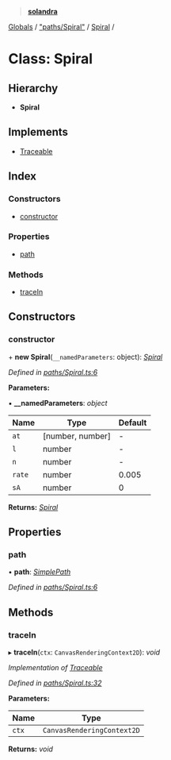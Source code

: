> **[solandra](../README.md)**

[Globals](../README.md) / ["paths/Spiral"](../modules/_paths_spiral_.md) / [Spiral](_paths_spiral_.spiral.md) /

# Class: Spiral

## Hierarchy

* **Spiral**

## Implements

* [Traceable](../interfaces/_paths_index_.traceable.md)

## Index

### Constructors

* [constructor](_paths_spiral_.spiral.md#constructor)

### Properties

* [path](_paths_spiral_.spiral.md#path)

### Methods

* [traceIn](_paths_spiral_.spiral.md#tracein)

## Constructors

###  constructor

\+ **new Spiral**(`__namedParameters`: object): *[Spiral](_paths_spiral_.spiral.md)*

*Defined in [paths/Spiral.ts:6](https://github.com/jamesporter/solandra/blob/0b8a323/src/lib/paths/Spiral.ts#L6)*

**Parameters:**

▪ **__namedParameters**: *object*

Name | Type | Default |
------ | ------ | ------ |
`at` | [number, number] | - |
`l` | number | - |
`n` | number | - |
`rate` | number | 0.005 |
`sA` | number | 0 |

**Returns:** *[Spiral](_paths_spiral_.spiral.md)*

## Properties

###  path

• **path**: *[SimplePath](_paths_simplepath_.simplepath.md)*

*Defined in [paths/Spiral.ts:6](https://github.com/jamesporter/solandra/blob/0b8a323/src/lib/paths/Spiral.ts#L6)*

## Methods

###  traceIn

▸ **traceIn**(`ctx`: `CanvasRenderingContext2D`): *void*

*Implementation of [Traceable](../interfaces/_paths_index_.traceable.md)*

*Defined in [paths/Spiral.ts:32](https://github.com/jamesporter/solandra/blob/0b8a323/src/lib/paths/Spiral.ts#L32)*

**Parameters:**

Name | Type |
------ | ------ |
`ctx` | `CanvasRenderingContext2D` |

**Returns:** *void*